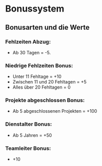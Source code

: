 # Bonussystem

## Bonusarten und die Werte
### Fehlzeiten Abzug: 
- Ab 30 Tagen = -5.
### Niedrige Fehlzeiten Bonus: 
- Unter 11 Fehltage = +10
- Zwischen 11 und 20 Fehltagen = +5
- Alles über 20 Fehltagen = 0
### Projekte abgeschlossen Bonus:
- Ab 5 abgeschlossenen Projekten = +100
### Dienstalter Bonus:
- Ab 5 Jahren = +50
### Teamleiter Bonus:
- +10